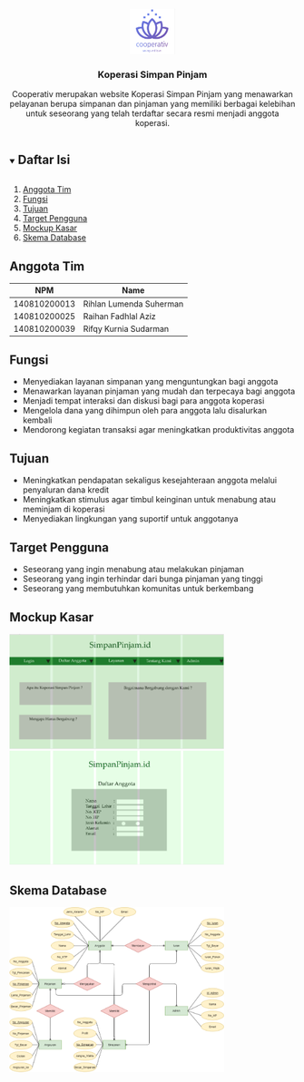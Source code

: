 <!-- Logo Proyek -->
<br />
<p align="center">
  <a href="https://github.com/praktikum-tiunpad-2021/proyek-web-banteng-muda">
    <img src="/assets/logo.png" alt="Logo" width="80" height="80">
  </a>

  <h3 align="center">Koperasi Simpan Pinjam</h3>

  <p align="center">
    Cooperativ merupakan website Koperasi Simpan Pinjam yang menawarkan pelayanan berupa simpanan dan pinjaman yang memiliki berbagai kelebihan untuk seseorang yang telah terdaftar secara resmi menjadi anggota koperasi.
  </p>
</p>

<!-- Daftar Isi -->
<details open="open">
  <summary><h2 style="display: inline-block">Daftar Isi</h2></summary>
  <ol>
    <li><a href="#anggota-tim">Anggota Tim</a></li>
    <li><a href="#fungsi">Fungsi</a></li>
    <li><a href="#tujuan">Tujuan</a></li>
    <li><a href="#target-pengguna">Target Pengguna</a></li>
    <li><a href="#mockup-kasar">Mockup Kasar</a></li>
    <li><a href="#skema-database">Skema Database</a></li>
  </ol>
</details>

<!-- Anggota Tim -->
## Anggota Tim
| NPM           | Name                       |
| ------------- |----------------------------|
| 140810200013  | Rihlan Lumenda Suherman    |
| 140810200025  | Raihan Fadhlal Aziz        |
| 140810200039  | Rifqy Kurnia Sudarman      |

<!-- Fungsi -->
## Fungsi
- Menyediakan layanan simpanan yang menguntungkan bagi anggota
- Menawarkan layanan pinjaman yang mudah dan terpecaya bagi anggota
- Menjadi tempat interaksi dan diskusi bagi para anggota koperasi 
- Mengelola dana yang dihimpun oleh para anggota lalu disalurkan kembali
- Mendorong kegiatan transaksi agar meningkatkan produktivitas anggota
<!-- Tujuan -->
## Tujuan
- Meningkatkan pendapatan sekaligus kesejahteraan anggota melalui penyaluran dana kredit
- Meningkatkan stimulus agar timbul keinginan untuk menabung atau meminjam di koperasi
- Menyediakan lingkungan yang suportif untuk anggotanya

<!-- Target Pengguna -->
## Target Pengguna
- Seseorang yang ingin menabung atau melakukan pinjaman
- Seseorang yang ingin terhindar dari bunga pinjaman yang tinggi
- Seseorang yang membutuhkan komunitas untuk berkembang

<!-- Mockup Kasar -->
## Mockup Kasar
<img src="/assets/HalDepan.png" alt="Mockup Kasar" width="75%" height="75%">
<img src="/assets/HalDaftar.png" alt="Mockup Kasar" width="75%" height="75%">

<!-- Skema Database -->
## Skema Database
<img src="/assets/erd_ksp.png" alt="Skema Database" width="75%" height="75%">
